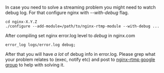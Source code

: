 In case you need to solve a streaming problem you might need to watch debug log.
For that configure nginx with *--with-debug* flag.

    cd nginx-X.Y.Z
    ./configure --add-module=/path/to/nginx-rtmp-module --with-debug ...

After compiling set nginx error.log level to *debug* in nginx.com

    error_log logs/error.log debug;

After that you will have  _a lot_ of debug info in error.log. Please grep
what your problem relates to (exec, notify etc) and post to [nginx-rtmp google group](https://groups.google.com/group/nginx-rtmp) to help with solving it.